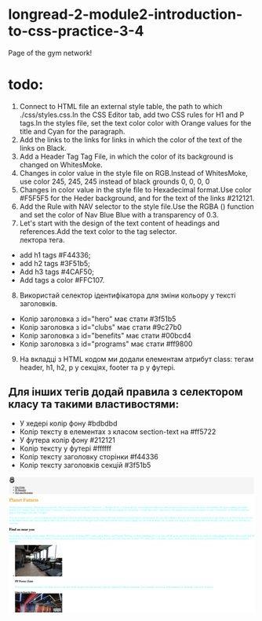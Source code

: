 # longread-2-module2-introduction-to-css-practice-3-4

Page of the gym network!

# todo:

1. Connect to HTML file an external style table, the path to which
   ./css/styles.css.In the CSS Editor tab, add two CSS rules for H1 and P
   tags.In the styles file, set the text color color with Orange values for the
   title and Cyan for the paragraph.
2. Add the links to the links for links in which the color of the text of the
   links on Black.
3. Add a Header Tag Tag File, in which the color of its background is changed on
   WhitesMoke.
4. Changes in color value in the style file on RGB.Instead of WhitesMoke, use
   color 245, 245, 245 instead of black grounds 0, 0, 0, 0
5. Changes in color value in the style file to Hexadecimal format.Use color
   #F5F5F5 for the Heder background, and for the text of the links #212121.
6. Add the Rule with NAV selector to the style file.Use the RGBA () function and
   set the color of Nav Blue Blue with a transparency of 0.3.
7. Let's start with the design of the text content of headings and
   references.Add the text color to the tag selector.  
    лектора тега.

- add h1 tags #F44336;
- add h2 tags #3F51b5;
- Add h3 tags #4CAF50;
- Add tags a color #FFC107.

8. Використай селектор ідентифікатора для зміни кольору у тексті заголовків.

- Колір заголовка з id="hero" має стати #3f51b5
- Колір заголовка з id="clubs" має стати #9c27b0
- Колір заголовка з id="benefits" має стати #00bcd4
- Колір заголовка з id="programs" має стати #ff9800

9. На вкладці з HTML кодом ми додали елементам атрибут class: тегам header, h1, h2, p у секціях, footer та p у футері.

## Для інших тегів додай правила з селектором класу та такими властивостями:

- У хедері колір фону #bdbdbd
- Колір тексту в елементах з класом section-text на #ff5722
- У футера колір фону #212121
- Колір тексту у футері #ffffff
- Колiр тексту заголовку сторiнки #f44336
- Колiр тексту заголовкiв секцiй #3f51b5

![Опис зображення](./asset/planet-fatness.png)
